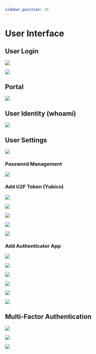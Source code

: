 ```yaml
---
sidebar_position: 10
---
```


# User Interface

## User Login

![](./images/authp_demo_01.png)

![](./images/authp_demo_02.png)

## Portal

![](./images/authp_demo_03.png)

## User Identity (whoami)

![](./images/authp_demo_04.png)

## User Settings

![](./images/authp_demo_05.png)

### Password Management

![](./images/authp_demo_06.png)

### Add U2F Token (Yubico)

![](./images/authp_demo_07.png)

![](./images/authp_demo_08.png)

![](./images/authp_demo_09.png)

![](./images/authp_demo_10.png)

![](./images/authp_demo_11.png)

### Add Authenticator App

![](./images/authp_demo_12.png)

![](./images/ms_mfa_app_add_account.png)

![](./images/ms_mfa_app_new_account.png)

![](./images/ms_mfa_app_scan_qrcode.png)

![](./images/authp_demo_13.png)

![](./images/authp_demo_14.png)

## Multi-Factor Authentication

![](./images/authp_demo_15.png)

![](./images/authp_demo_16.png)

![](./images/authp_demo_17.png)
